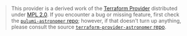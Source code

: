 > This provider is a derived work of the [Terraform Provider](https://github.com/GK-Consulting/terraform-provider-astronomer)
> distributed under [MPL 2.0](https://www.mozilla.org/en-US/MPL/2.0/). If you encounter a bug or missing feature,
> first check the [`pulumi-astronomer` repo](https://github.com/ryan.pip/pulumi-astronomer/issues); however, if that doesn't turn up anything,
> please consult the source [`terraform-provider-astronomer` repo](https://github.com/GK-Consulting/terraform-provider-astronomer/issues).